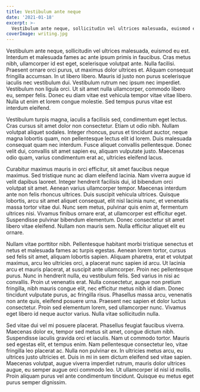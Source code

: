 ```yaml
---
title: Vestibulum ante neque
date: '2021-01-18'
excerpt: >-
  Vestibulum ante neque, sollicitudin vel ultrices malesuada, euismod eu est. Interdum et malesuada fames ac ante ipsum primis in faucibus. Cras metus nibh, ullamcorper id est eget, scelerisque volutpat ante. Nulla facilisi. Praesent ornare orci purus, ut maximus dolor ultrices et.
coverImage: writing.jpg
---
```


Vestibulum ante neque, sollicitudin vel ultrices malesuada, euismod eu est. Interdum et malesuada fames ac ante ipsum primis in faucibus. Cras metus nibh, ullamcorper id est eget, scelerisque volutpat ante. Nulla facilisi. Praesent ornare orci purus, ut maximus dolor ultrices et. Aliquam consequat fringilla accumsan. In ut libero libero. Mauris id justo non purus scelerisque iaculis nec vestibulum dui. Vestibulum rutrum nec ipsum nec imperdiet. Vestibulum non ligula orci. Ut sit amet nulla ullamcorper, commodo libero eu, semper felis. Donec eu diam vitae est vehicula tempor vitae vitae libero. Nulla ut enim et lorem congue molestie. Sed tempus purus vitae est interdum eleifend.

Vestibulum turpis magna, iaculis a facilisis sed, condimentum eget lectus. Cras cursus sit amet dolor non consectetur. Etiam ut odio nibh. Nullam volutpat aliquet sodales. Integer rhoncus, purus et tincidunt auctor, neque magna lobortis quam, non pellentesque lectus elit id lorem. Duis malesuada consequat quam nec interdum. Fusce aliquet convallis pellentesque. Donec velit dui, convallis sit amet sapien eu, aliquam vulputate justo. Maecenas odio quam, varius condimentum erat ac, ultricies eleifend lacus.

Curabitur maximus mauris in orci efficitur, sit amet faucibus neque maximus. Sed tristique nunc ac diam eleifend lacinia. Nam viverra augue id velit dapibus laoreet. Integer hendrerit facilisis dui, id bibendum orci volutpat sit amet. Aenean varius ullamcorper tempor. Maecenas interdum ante non felis rhoncus ultrices. Duis suscipit vehicula ultrices. Quisque lobortis, arcu sit amet aliquet consequat, elit nisl lacinia nunc, et venenatis massa tortor vitae dui. Nunc sem metus, pulvinar quis enim at, fermentum ultrices nisi. Vivamus finibus ornare erat, at ullamcorper est efficitur eget. Suspendisse pulvinar bibendum elementum. Donec consectetur sit amet libero vitae eleifend. Nullam non mauris sem. Nulla efficitur aliquet elit eu ornare.

Nullam vitae porttitor nibh. Pellentesque habitant morbi tristique senectus et netus et malesuada fames ac turpis egestas. Aenean lorem tortor, cursus sed felis sit amet, aliquam lobortis sapien. Aliquam pharetra, erat et volutpat maximus, arcu leo ultricies orci, a placerat nunc sapien id arcu. Ut lacinia arcu et mauris placerat, at suscipit ante ullamcorper. Proin nec pellentesque purus. Nunc in hendrerit nulla, eu vestibulum felis. Sed varius in nisi ac convallis. Proin ut venenatis erat. Nulla consectetur, augue non pretium fringilla, nibh mauris congue elit, nec efficitur metus nibh id diam. Donec tincidunt vulputate purus, ac fringilla risus. Phasellus massa arcu, venenatis non ante quis, eleifend posuere urna. Praesent nec sapien et dolor luctus consectetur. Proin sed elementum lorem, sed ullamcorper nunc. Vivamus eget libero id neque auctor varius. Nulla vitae sollicitudin nulla.

Sed vitae dui vel mi posuere placerat. Phasellus feugiat faucibus viverra. Maecenas dolor ex, tempor sed metus sit amet, congue dictum nibh. Suspendisse iaculis gravida orci et iaculis. Nam ut commodo tortor. Mauris sed egestas elit, et tempus enim. Nam pellentesque consectetur leo, vitae fringilla leo placerat ac. Nulla non pulvinar ex. In ultricies metus arcu, eu ultrices justo ultricies et. Duis in mi in sem dictum eleifend sed vitae sapien. Maecenas volutpat, augue viverra imperdiet rutrum, mauris dolor ultrices augue, eu semper augue orci commodo leo. Ut ullamcorper id nisl id mollis. Proin aliquam purus vel ante condimentum tincidunt. Quisque eu metus eget purus semper dignissim. 